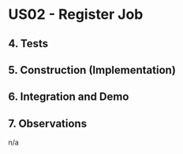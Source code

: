 # US02 - Register Job

## 4. Tests 

## 5. Construction (Implementation)

## 6. Integration and Demo 

## 7. Observations

n/a